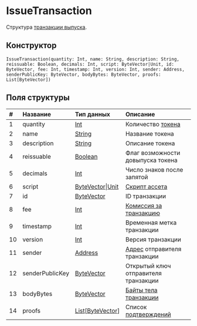 # IssueTransaction

Структура [транзакции выпуска](/ru/blockchain/transaction-type/issue-transaction).

## Конструктор

``` ride
IssueTransaction(quantity: Int, name: String, description: String, reissuable: Boolean, decimals: Int, script: ByteVector|Unit, id: ByteVector, fee: Int, timestamp: Int, version: Int, sender: Address, senderPublicKey: ByteVector, bodyBytes: ByteVector, proofs: List[ByteVector])
```

## Поля структуры

| # | Название | Тип данных | Описание |
| :--- | :--- | :--- | :--- |
| 1 | quantity | [Int](/ru/ride/data-types/int) | Количество [токена](/ru/blockchain/token/) |
| 2 | name | [String](/ru/ride/data-types/string) | Название токена |
| 3 | description | [String](/ru/ride/data-types/string) | Описание токена |
| 4 | reissuable | [Boolean](/ru/ride/data-types/boolean) | Флаг возможности довыпуска токена |
| 5 | decimals | [Int](/ru/ride/data-types/int) | Число знаков после запятой |
| 6 | script | [ByteVector](/ru/ride/data-types/byte-vector)&#124;[Unit](/ru/ride/data-types/unit) | [Скрипт ассета](/ru/ride/script/script-types/asset-script) |
| 7 | id | [ByteVector](/ru/ride/data-types/byte-vector) | ID транзакции |
| 8 | fee | [Int](/ru/ride/data-types/int) | [Комиссия за транзакцию](/ru/blockchain/transaction/transaction-fee) |
| 9 | timestamp | [Int](/ru/ride/data-types/int) | Временная метка транзакции |
| 10 | version | [Int](/ru/ride/data-types/int) | Версия транзакции |
| 11 | sender | [Address](/ru/ride/structures/common-structures/address) | [Адрес](/ru/blockchain/account/address) отправителя транзакции |
| 12 | senderPublicKey | [ByteVector](/ru/ride/data-types/byte-vector) | Открытый ключ отправителя транзакции |
| 13 | bodyBytes | [ByteVector](/ru/ride/data-types/byte-vector) | [Байты тела транзакции](/ru/blockchain/glossary#б) |
| 14 | proofs | [List](/ru/ride/data-types/list)[[ByteVector](/ru/ride/data-types/byte-vector)] | Список [подтверждений](/ru/blockchain/transaction/transaction-proof) |
